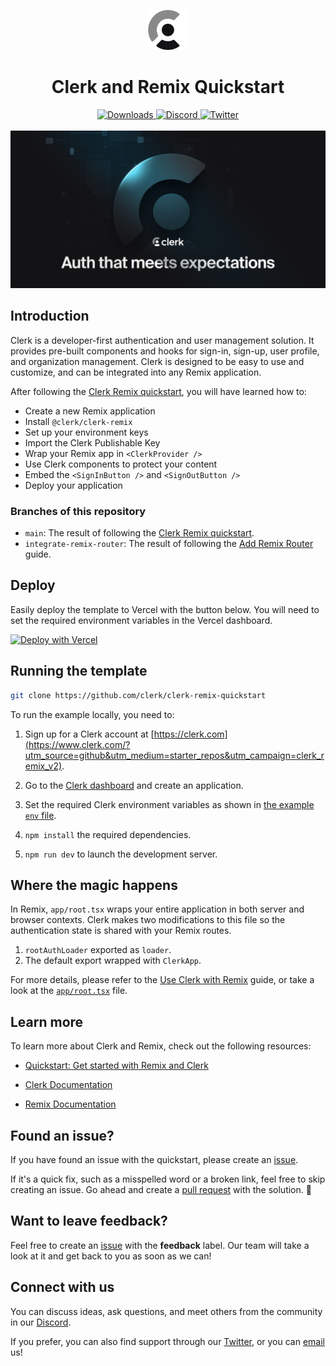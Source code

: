 <p align="center">
  <a href="https://clerk.com?utm_source=DevRel&utm_medium=docs&utm_campaign=templates&utm_content=10-24-2023&utm_term=clerk-remix-quickstart" target="_blank" rel="noopener noreferrer">
    <picture>
      <source media="(prefers-color-scheme: dark)" srcset="./public/light-logo.png">
      <img alt="Clerk Logo for light background" src="./public/dark-logo.png" height="64">
    </picture>
  </a>
  <br />
</p>
<div align="center">
  <h1>
    Clerk and Remix Quickstart
  </h1>
  <a href="https://www.npmjs.com/package/@clerk/clerk-react">
    <img alt="Downloads" src="https://img.shields.io/npm/dm/@clerk/clerk-react" />
  </a>
  <a href="https://discord.com/invite/b5rXHjAg7A">
    <img alt="Discord" src="https://img.shields.io/discord/856971667393609759?color=7389D8&label&logo=discord&logoColor=ffffff" />
  </a>
  <a href="https://twitter.com/clerkdev">
    <img alt="Twitter" src="https://img.shields.io/twitter/url.svg?label=%40clerkdev&style=social&url=https%3A%2F%2Ftwitter.com%2Fclerkdev" />
  </a>
  <br />
  <br />
  <img alt="Clerk Hero Image" src="./public/hero.png">
</div>

## Introduction

Clerk is a developer-first authentication and user management solution. It provides pre-built components and hooks for sign-in, sign-up, user profile, and organization management. Clerk is designed to be easy to use and customize, and can be integrated into any Remix application.

After following the [Clerk Remix quickstart](https://clerk.com/docs/quickstarts/remix), you will have learned how to:

- Create a new Remix application
- Install `@clerk/clerk-remix`
- Set up your environment keys
- Import the Clerk Publishable Key
- Wrap your Remix app in `<ClerkProvider />`
- Use Clerk components to protect your content
- Embed the `<SignInButton />` and `<SignOutButton />`
- Deploy your application

### Branches of this repository

- `main`: The result of following the [Clerk Remix quickstart](https://clerk.com/docs/quickstarts/remix).
- `integrate-remix-router`: The result of following the [Add Remix Router](https://clerk.com/docs/references/remix/add-remix-router#add-remix-router-to-your-clerk-powered-remix-application) guide.

## Deploy

Easily deploy the template to Vercel with the button below. You will need to set the required environment variables in the Vercel dashboard.

[![Deploy with Vercel](https://vercel.com/button)](https://vercel.com/new/clone?repository-url=https%3A%2F%2Fgithub.com%2Fclerk%2Fclerk-remix-quickstart&env=REMIX_CLERK_PUBLISHABLE_KEY,CLERK_SECRET_KEY&envDescription=Clerk%20API%20keys&envLink=https%3A%2F%2Fclerk.com%2Fdocs%2Fquickstart%2Fremix&redirect-url=https%3A%2F%2Fclerk.com%2Fdocs%2Fquickstart%2Fremix)

## Running the template

```bash
git clone https://github.com/clerk/clerk-remix-quickstart
```

To run the example locally, you need to:

1. Sign up for a Clerk account at [https://clerk.com](https://www.clerk.com/?utm_source=github&utm_medium=starter_repos&utm_campaign=clerk_remix_v2).

2. Go to the [Clerk dashboard](https://dashboard.clerk.com?utm_source=github&utm_medium=starter_repos&utm_campaign=clerk_remix_v2) and create an application.

3. Set the required Clerk environment variables as shown in [the example `env` file](./.env.sample).

4. `npm install` the required dependencies.

5. `npm run dev` to launch the development server.

## Where the magic happens

In Remix, `app/root.tsx` wraps your entire application in both server and browser contexts. Clerk makes two modifications to this file so the authentication state is shared with your Remix routes.

1. `rootAuthLoader` exported as `loader`.
2. The default export wrapped with `ClerkApp`.

For more details, please refer to the [Use Clerk with Remix](https://clerk.com/docs/quickstarts/remix/?utm_source=github&utm_medium=starter_repos&utm_campaign=clerk_remix_v2) guide, or take a look at the [`app/root.tsx`](./app/root.tsx) file.

## Learn more

To learn more about Clerk and Remix, check out the following resources:

- [Quickstart: Get started with Remix and Clerk](https://clerk.com/docs/quickstarts/remix?utm_source=github&utm_medium=starter_repos&utm_campaign=clerk_remix_v2)

- [Clerk Documentation](https://clerk.com/docs/?utm_source=github&utm_medium=starter_repos&utm_campaign=clerk_remix_v2)
- [Remix Documentation](https://remix.run/docs)

## Found an issue?

If you have found an issue with the quickstart, please create an [issue](https://github.com/clerk/clerk-remix-quickstart/issues).

If it's a quick fix, such as a misspelled word or a broken link, feel free to skip creating an issue.
Go ahead and create a [pull request](https://github.com/clerk/clerk-remix-quickstart/pulls) with the solution. :rocket:

## Want to leave feedback?

Feel free to create an [issue](https://github.com/clerk/clerk-remix-quickstart/issues) with the **feedback** label. Our team will take a look at it and get back to you as soon as we can!

## Connect with us

You can discuss ideas, ask questions, and meet others from the community in our [Discord](https://discord.com/invite/b5rXHjAg7A).

If you prefer, you can also find support through our [Twitter](https://twitter.com/ClerkDev), or you can [email](mailto:support@clerk.dev) us!
